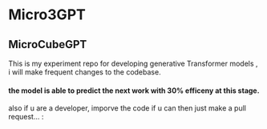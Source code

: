 # Micro3GPT

## MicroCubeGPT 

This is my experiment repo for developing generative Transformer models , i will make frequent changes to the codebase.

#### the model is able to predict the next work with 30% efficeny at this stage.

also if u are a developer, imporve the code if u can  then just make a pull request... :
